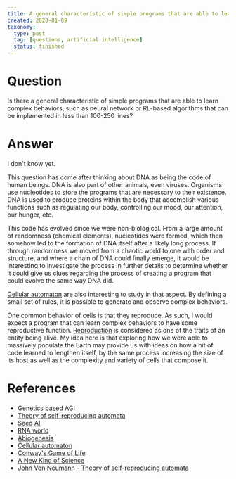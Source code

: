 ```yaml
---
title: A general characteristic of simple programs that are able to learn complex behaviors
created: 2020-01-09
taxonomy:
  type: post
  tag: [questions, artificial intelligence]
  status: finished
---
```


# Question
Is there a general characteristic of simple programs that are able to learn complex behaviors, such as neural network or RL-based algorithms that can be implemented in less than 100-250 lines?

# Answer
I don't know yet.

This question has come after thinking about DNA as being the code of human beings. DNA is also part of other animals, even viruses. Organisms use nucleotides to store the programs that are necessary to their existence. DNA is used to produce proteins within the body that accomplish various functions such as regulating our body, controlling our mood, our attention, our hunger, etc.

This code has evolved since we were non-biological. From a large amount of randomness (chemical elements), nucleotides were formed, which then somehow led to the formation of DNA itself after a likely long process. If through randomness we moved from a chaotic world to one with order and structure, and where a chain of DNA could finally emerge, it would be interesting to investigate the process in further details to determine whether it could give us clues regarding the process of creating a program that could evolve the same way DNA did.

[Cellular automaton](https://en.wikipedia.org/wiki/Cellular_automaton) are also interesting to study in that aspect. By defining a small set of rules, it is possible to generate and observe complex behaviors.

One common behavior of cells is that they reproduce. As such, I would expect a program that can learn complex behaviors to have some reproductive function. [Reproduction](https://en.wikipedia.org/wiki/Life#Biology) is considered as one of the traits of an entity being alive. My idea here is that exploring how we were able to massively populate the Earth may provide us with ideas on how a bit of code learned to lengthen itself, by the same process increasing the size of its host as well as the complexity and variety of cells that compose it.

# References
* [Genetics based AGI](../../../../agi/genetics-based-agi/article.md)
* [Theory of self-reproducing automata](../../../../agi/books/theory-of-self-reproducing-automata/article.md)
* [Seed AI](../../../../agi/seed-ai/article.md)
* [RNA world](https://en.wikipedia.org/wiki/RNA_world)
* [Abiogenesis](https://en.wikipedia.org/wiki/Abiogenesis)
* [Cellular automaton](https://en.wikipedia.org/wiki/Cellular_automaton)
* [Conway's Game of Life](https://en.wikipedia.org/wiki/Conway%27s_Game_of_Life)
* [A New Kind of Science](https://en.wikipedia.org/wiki/A_New_Kind_of_Science)
* [John Von Neumann - Theory of self-reproducing automata](https://archive.org/details/theoryofselfrepr00vonn_0)
